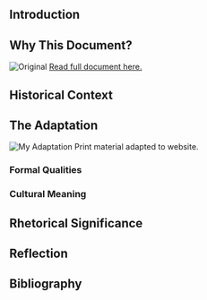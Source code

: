 ## Introduction 

## Why This Document? 

![Original](https://i.imgur.com/W4Z496e.png)
[Read full document here.](https://100years.plannedparenthood.org/content/images/era-4/WeRememberBrocure.pdf) 

## Historical Context 

## The Adaptation

![My Adaptation](https://i.imgur.com/STXZfEh.png)
Print material adapted to website.

### Formal Qualities 

### Cultural Meaning

## Rhetorical Significance 

## Reflection 

## Bibliography
